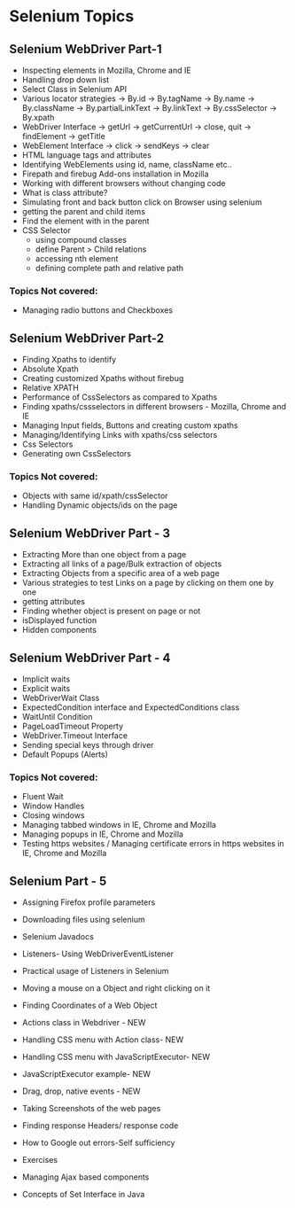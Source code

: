 # Selenium Topics

## Selenium WebDriver Part-1
- Inspecting elements in Mozilla, Chrome and IE
- Handling drop down list
- Select Class in Selenium API
- Various locator strategies
    -> By.id
    -> By.tagName
    -> By.name
    -> By.className
    -> By.partialLinkText
    -> By.linkText
    -> By.cssSelector
    -> By.xpath
- WebDriver Interface
    -> getUrl
    -> getCurrentUrl
    -> close, quit
    -> findElement
    -> getTitle
- WebElement Interface
    -> click
    -> sendKeys
    -> clear
- HTML language tags and attributes
- Identifying WebElements using id, name, className etc..
- Firepath and firebug Add-ons installation in Mozilla
- Working with different browsers without changing code
- What is class attribute?
- Simulating front and back button click on Browser using selenium
- getting the parent and child items
- Find the element with in the parent 
- CSS Selector
    - using compound classes
    - define Parent > Child relations
    - accessing nth element
    - defining complete path and relative path
    
### Topics Not covered:
- Managing radio buttons and Checkboxes


## Selenium WebDriver Part-2
- Finding Xpaths to identify
- Absolute Xpath
- Creating customized Xpaths without firebug
- Relative XPATH
- Performance of CssSelectors as compared to Xpaths
- Finding xpaths/cssselectors in different browsers - Mozilla, Chrome and IE
- Managing Input fields, Buttons and creating custom xpaths
- Managing/Identifying Links with xpaths/css selectors
- Css Selectors
- Generating own CssSelectors

### Topics Not covered:
- Objects with same id/xpath/cssSelector
- Handling Dynamic objects/ids on the page

## Selenium WebDriver Part - 3
- Extracting More than one object from a page
- Extracting all links of a page/Bulk extraction of objects
- Extracting Objects from a specific area of a web page
- Various strategies to test Links on a page by clicking on them one by one
- getting attributes
- Finding whether object is present on page or not
- isDisplayed function
- Hidden components

## Selenium WebDriver Part - 4
- Implicit waits
- Explicit waits 
- WebDriverWait Class
- ExpectedCondition interface and ExpectedConditions class
- WaitUntil Condition
- PageLoadTimeout Property
- WebDriver.Timeout Interface
- Sending special keys through driver
- Default Popups (Alerts)

### Topics Not covered:
- Fluent Wait
- Window Handles
- Closing windows
- Managing tabbed windows in IE, Chrome and Mozilla
- Managing popups in IE, Chrome and Mozilla
- Testing https websites / Managing certificate errors in https websites in IE, Chrome and Mozilla

## Selenium Part - 5
- Assigning Firefox profile parameters
- Downloading files using selenium
- Selenium Javadocs
- Listeners- Using WebDriverEventListener
- Practical usage of Listeners in Selenium
- Moving a mouse on a Object and right clicking on it
- Finding Coordinates of a Web Object
- Actions class in Webdriver - NEW
- Handling CSS menu with Action class- NEW
- Handling CSS menu with JavaScriptExecutor- NEW
- JavaScriptExecutor example- NEW
- Drag, drop, native events - NEW

- Taking Screenshots of the web pages
- Finding response Headers/ response code
- How to Google out errors-Self sufficiency
- Exercises

- Managing Ajax based components
- Concepts of Set Interface in Java
